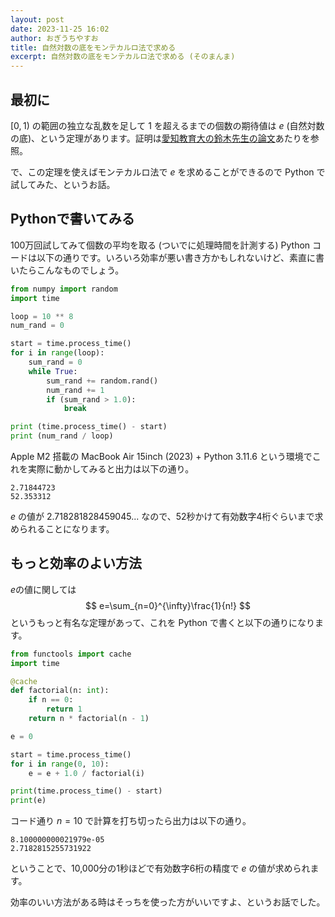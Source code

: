 ```yaml
---
layout: post
date: 2023-11-25 16:02
author: おぎうちやすお
title: 自然対数の底をモンテカルロ法で求める
excerpt: 自然対数の底をモンテカルロ法で求める (そのまんま)
---
```


## 最初に

$[0, 1)$ の範囲の独立な乱数を足して $1$ を超えるまでの個数の期待値は $e$ (自然対数の底)、という定理があります。証明は[愛知教育大の鈴木先生の論文](https://aue.repo.nii.ac.jp/records/2871)あたりを参照。

で、この定理を使えばモンテカルロ法で $e$ を求めることができるので Python で試してみた、というお話。

## Pythonで書いてみる

100万回試してみて個数の平均を取る (ついでに処理時間を計測する) Python コードは以下の通りです。いろいろ効率が悪い書き方かもしれないけど、素直に書いたらこんなものでしょう。

```python
from numpy import random
import time

loop = 10 ** 8
num_rand = 0

start = time.process_time()
for i in range(loop):
    sum_rand = 0
    while True:
        sum_rand += random.rand()
        num_rand += 1
        if (sum_rand > 1.0):
            break

print (time.process_time() - start)
print (num_rand / loop)
```
Apple M2 搭載の MacBook Air 15inch (2023) + Python 3.11.6 という環境でこれを実際に動かしてみると出力は以下の通り。

```
2.71844723
52.353312
```
$e$ の値が $2.718281828459045...$ なので、52秒かけて有効数字4桁ぐらいまで求められることになります。

## もっと効率のよい方法
$e$の値に関しては
$$
e=\sum_{n=0}^{\infty}\frac{1}{n!}
$$
というもっと有名な定理があって、これを Python で書くと以下の通りになります。

```python
from functools import cache
import time

@cache
def factorial(n: int):
    if n == 0:
        return 1
    return n * factorial(n - 1)

e = 0

start = time.process_time()
for i in range(0, 10):
    e = e + 1.0 / factorial(i)

print(time.process_time() - start)
print(e)
```
コード通り $n=10$ で計算を打ち切ったら出力は以下の通り。

```
8.100000000021979e-05
2.7182815255731922
```
ということで、10,000分の1秒ほどで有効数字6桁の精度で $e$ の値が求められます。

効率のいい方法がある時はそっちを使った方がいいですよ、というお話でした。